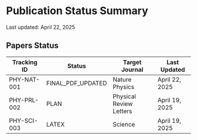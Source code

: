 # Publication Status Summary

Last updated: April 22, 2025

## Papers Status

| Tracking ID | Status | Target Journal | Last Updated |
|---------|---------|---------|----------|
| PHY-NAT-001 | FINAL_PDF_UPDATED | Nature Physics | April 22, 2025 |
| PHY-PRL-002 | PLAN | Physical Review Letters | April 19, 2025 |
| PHY-SCI-003 | LATEX | Science | April 19, 2025 |
